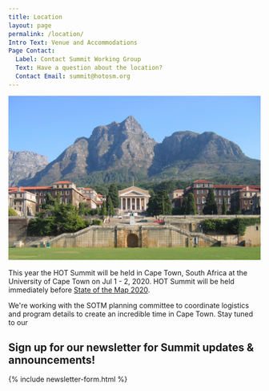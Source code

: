 ```yaml
---
title: Location
layout: page
permalink: /location/
Intro Text: Venue and Accommodations
Page Contact:
  Label: Contact Summit Working Group
  Text: Have a question about the location?
  Contact Email: summit@hotosm.org
---
```


![University of Cape Town](/images/uct-front.jpg)

This year the HOT Summit will be held in Cape Town, South Africa at the University of Cape Town on Jul 1 - 2, 2020. HOT Summit will be held immediately before [State of the Map 2020](https://2020.stateofthemap.org/).

We're working with the SOTM planning committee to coordinate logistics and program details to create an incredible time in Cape Town. Stay tuned to our 

<h2>Sign up for our newsletter for Summit updates & announcements!</h2>
{% include newsletter-form.html %}

<!--
### Conference Venue 

All HOT Summit sessions will be held on the Neuenheimer Feld campus within the [Chemistry lecture hall building](http://www.openstreetmap.org/way/25298676). HOT Summit will use the West and East Lecture rooms along with a smaller lecture room for all sessions. Detailed signs and information will be provided to all attendees.  

<iframe width="100%" height="450" scrolling="no" marginheight="0" marginwidth="0" src="https://www.openstreetmap.org/export/embed.html?bbox=8.670278170611711%2C49.41747279134659%2C8.676661828067154%2C49.419953964106625&amp;layer=mapnik&amp;marker=49.41871339340693%2C8.673469999339432"></iframe>
<br>

See the [State of the Map venue page](https://2019.stateofthemap.org/venue/) for additional details about Heidelberg and the surrounding area.

### Accommodation

Jump to [State of the Map website accommodation](https://2019.stateofthemap.org/accommodation/) information to see the selection of hotels that have been pre-booked with special SOTM rates. 
-->
